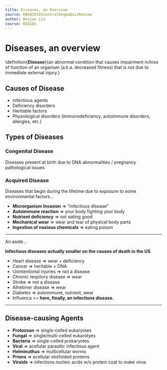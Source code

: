 ```yaml
---
title: Diseases, an Overview
source: KBhBIO101CentralDogmaQuizReview
author: Houjun Liu
course: BIO101
---
```


# Diseases, an overview
\definition{**Disease**}{an abnormal condition that causes impairment in/loss of function of an organism (a.k.a. decreased fitness) that is not due to immediate external injury.}

## Causes of Disease
* Infectious agents
* Deficiency disorders
* Heritable factors
* Physiological disorders (immunodeficiency, autoimmune disorders, allergies, etc.)

## Types of Diseases
### Congenital Disease
Diseases present at birth due to DNA abnormalities / pregnancy pathological issues

### Acquired Disease
Diseases that begin during the lifetime due to exposure to some environmental factors...

- **Microrganism Invasion** => "infectious disease"
- **Autoimmune reaction** => your body fighting your body
- **Nutrient deficiency** => not eating good
- **Mechanical wear** => wear and tear of physical body parts
- **Ingestion of noxious chemicals** => eating poison

***
An aside...

**Infectious diseases actually smaller on the causes of death in the US**

* Heart disease => wear + deficiency 
* Cancer => heritable + DNA
* Unintentional injuries => not a disease
* Chronic respitory disease => wear
* Stroke => not a disease
* Alhetimer disease => wear
* Diabetes => autoimmune, nutrient, wear
* Influenca <= **here, finally, an infections disease.**
***

## Disease-causing Agents
* **Protozoan** => single-celled eukaryotes
* **Fungal** => single/multi-celled eukarotyes
* **Bacteria** => single-celled prokaryotes
* **Viral** => acellular parasitic infectious agent
* **Helminuthus** => multicellular worms
* **Prions** => acellular misfolded proteins
* **Viroids** => infections nucleic acids w/o protein coat to make virus


